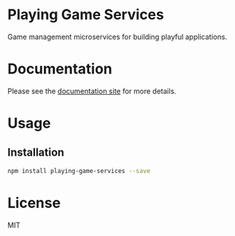 Playing Game Services
=====================

Game management microservices for building playful applications.

# Documentation

Please see the [documentation site](https://playingio.github.io) for more details.

# Usage

## Installation

```bash
npm install playing-game-services --save
```

# License

MIT